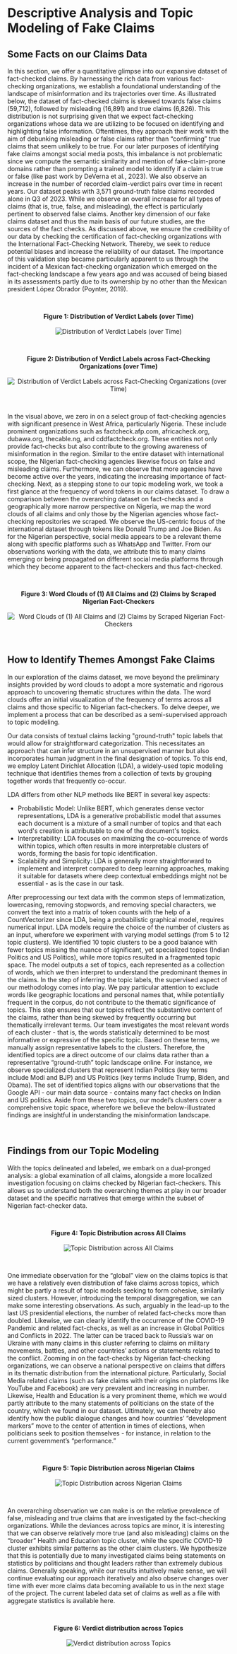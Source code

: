 # Descriptive Analysis and Topic Modeling of Fake Claims

## Some Facts on our Claims Data
In this section, we offer a quantitative glimpse into our expansive dataset of fact-checked claims. 
By harnessing the rich data from various fact-checking organizations, we establish a foundational understanding of the landscape of misinformation and its trajectories over time. 
As illustrated below, the dataset of fact-checked claims is skewed towards false claims (59,712), followed by misleading (16,891) and true claims (6,826). 
This distribution is not surprising given that we expect fact-checking organizations whose data we are utilizing to be focused on identifying and highlighting false information. 
Oftentimes, they approach their work with the aim of debunking misleading or false claims rather than “confirming” true claims that seem unlikely to be true. 
For our later purposes of identifying fake claims amongst social media posts, this imbalance is not problematic since we compute the semantic similarity and mention of fake-claim-prone domains rather than prompting a trained model to identify if a claim is true or false (like past work by DeVerna et al., 2023).
We also observe an increase in the number of recorded claim-verdict pairs over time in recent years. 
Our dataset peaks with 3,571 ground-truth false claims recorded alone in Q3 of 2023. 
While we observe an overall increase for all types of claims (that is, true, false, and misleading), the effect is particularly pertinent to observed false claims. 
Another key dimension of our fake claims dataset and thus the main basis of our future studies, are the sources of the fact checks. 
As discussed above, we ensure the credibility of our data by checking the certification of fact-checking organizations with the International Fact-Checking Network. 
Thereby, we seek to reduce potential biases and increase the reliability of our dataset. 
The importance of this validation step became particularly apparent to us through the incident of a Mexican fact-checking organization which emerged on the fact-checking landscape a few years ago and was accused of being biased in its assessments partly due to its ownership by no other than the Mexican president López Obrador (Poynter, 2019). 

&nbsp;

<p align="center">
<b>Figure 1: Distribution of Verdict Labels (over Time)</b>
<br>
<br><img src="https://drive.google.com/uc?export=view&id=1vEgYWywR69m3ZBiWiZ1FaVAHiitNygxg" alt="Distribution of Verdict Labels (over Time)"/>
<p/>

&nbsp;

<p align="center">
<b>Figure 2: Distribution of Verdict Labels across Fact-Checking Organizations (over Time)</b>
<br>
<br><img src="https://drive.google.com/uc?export=view&id=1VX4n2t3efNtytQmIj5cgWp9mx3etbUBR" alt="Distribution of Verdict Labels across Fact-Checking Organizations (over Time)"/>
<p/>

&nbsp;

In the visual above, we zero in on a select group of fact-checking agencies with significant presence in West Africa, particularly Nigeria. 
These include prominent organizations such as factcheck.afp.com, africacheck.org, dubawa.org, thecable.ng, and cddfactcheck.org. 
These entities not only provide fact-checks but also contribute to the growing awareness of misinformation in the region. 
Similar to the entire dataset with international scope, the Nigerian fact-checking agencies likewise focus on false and misleading claims. 
Furthermore, we can observe that more agencies have become active over the years, indicating the increasing importance of fact-checking.
Next, as a stepping stone to our topic modeling work, we took a first glance at the frequency of word tokens in our claims dataset. 
To draw a comparison between the overarching dataset on fact-checks and a geographically more narrow perspective on Nigeria, we map the word clouds of all claims and only those by the Nigerian agencies whose fact-checking repositories we scraped. 
We observe the US-centric focus of the international dataset through tokens like Donald Trump and Joe Biden. 
As for the Nigerian perspective, social media appears to be a relevant theme along with specific platforms such as WhatsApp and Twitter. 
From our observations working with the data, we attribute this to many claims emerging or being propagated on different social media platforms through which they become apparent to the fact-checkers and thus fact-checked.

&nbsp;

<p align="center">
<b>Figure 3: Word Clouds of (1) All Claims and (2) Claims by Scraped Nigerian Fact-Checkers</b>
<br>
<br><img src="https://drive.google.com/uc?export=view&id=1QPFufcmK9SHN3iC-sUK44l9ioKiDDpob" alt="Word Clouds of (1) All Claims and (2) Claims by Scraped Nigerian Fact-Checkers"/>
<p/>

&nbsp;

## How to Identify Themes Amongst Fake Claims
In our exploration of the claims dataset, we move beyond the preliminary insights provided by word clouds to adopt a more systematic and rigorous approach to uncovering thematic structures within the data. 
The word clouds offer an initial visualization of the frequency of terms across all claims and those specific to Nigerian fact-checkers. 
To delve deeper, we implement a process that can be described as a semi-supervised approach to topic modeling. 

Our data consists of textual claims lacking "ground-truth" topic labels that would allow for straightforward categorization. 
This necessitates an approach that can infer structure in an unsupervised manner but also incorporates human judgment in the final designation of topics. 
To this end, we employ Latent Dirichlet Allocation (LDA), a widely-used topic modeling technique that identifies themes from a collection of texts by grouping together words that frequently co-occur.

LDA differs from other NLP methods like BERT in several key aspects:
- Probabilistic Model: Unlike BERT, which generates dense vector representations, LDA is a generative probabilistic model that assumes each document is a mixture of a small number of topics and that each word's creation is attributable to one of the document's topics.
- Interpretability: LDA focuses on maximizing the co-occurrence of words within topics, which often results in more interpretable clusters of words, forming the basis for topic identification.
- Scalability and Simplicity: LDA is generally more straightforward to implement and interpret compared to deep learning approaches, making it suitable for datasets where deep contextual embeddings might not be essential - as is the case in our task.

After preprocessing our text data with the common steps of lemmatization, lowercasing, removing stopwords, and removing special characters, we convert the text into a matrix of token counts with the help of a CountVectorizer since LDA, being a probabilistic graphical model, requires numerical input. 
LDA models require the choice of the number of clusters as an input, wherefore we experiment with varying model settings (from 5 to 12 topic clusters). 
We identified 10 topic clusters to be a good balance with fewer topics missing the nuance of significant, yet specialized topics (Indian Politics and US Politics), while more topics resulted in a fragmented topic space. 
The model outputs a set of topics, each represented as a collection of words, which we then interpret to understand the predominant themes in the claims. 
In the step of inferring the topic labels, the supervised aspect of our methodology comes into play. 
We pay particular attention to exclude words like geographic locations and personal names that, while potentially frequent in the corpus, do not contribute to the thematic significance of topics. 
This step ensures that our topics reflect the substantive content of the claims, rather than being skewed by frequently occurring but thematically irrelevant terms. 
Our team investigates the most relevant words of each cluster - that is, the words statistically determined to be most informative or expressive of the specific topic. 
Based on these terms, we manually assign representative labels to the clusters. 
Therefore, the identified topics are a direct outcome of our claims data rather than a representative “ground-truth” topic landscape online. 
For instance, we observe specialized clusters that represent Indian Politics (key terms include Modi and BJP) and US Politics (key terms include Trump, Biden, and Obama). 
The set of identified topics aligns with our observations that the Google API - our main data source - contains many fact checks on Indian and US politics. 
Aside from these two topics, our model’s clusters cover a comprehensive topic space, wherefore we believe the below-illustrated findings are insightful in understanding the misinformation landscape.

&nbsp;

## Findings from our Topic Modeling
With the topics delineated and labeled, we embark on a dual-pronged analysis: a global examination of all claims, alongside a more localized investigation focusing on claims checked by Nigerian fact-checkers. 
This allows us to understand both the overarching themes at play in our broader dataset and the specific narratives that emerge within the subset of Nigerian fact-checker data. 

&nbsp;

<p align="center">
<b>Figure 4: Topic Distribution across All Claims</b>
<br>
<br><img src="https://drive.google.com/uc?export=view&id=1YyD7DuuzhRRLr6lRu0nbrhLrkzybABg3" alt="Topic Distribution across All Claims"/>
<p/>

&nbsp;

One immediate observation for the “global” view on the claims topics is that we have a relatively even distribution of fake claims across topics, which might be partly a result of topic models seeking to form cohesive, similarly sized clusters. 
However, introducing the temporal disaggregation, we can make some interesting observations. 
As such, arguably in the lead-up to the last US presidential elections, the number of related fact-checks more than doubled. 
Likewise, we can clearly identify the occurrence of the COVID-19 Pandemic and related fact-checks, as well as an increase in Global Politics and Conflicts in 2022. 
The latter can be traced back to Russia’s war on Ukraine with many claims in this cluster referring to claims on military movements, battles, and other countries’ actions or statements related to the conflict.
Zooming in on the fact-checks by Nigerian fact-checking organizations, we can observe a national perspective on claims that differs in its thematic distribution from the international picture. 
Particularly, Social Media related claims (such as fake claims with their origins on platforms like YouTube and Facebook) are very prevalent and increasing in number. 
Likewise, Health and Education is a very prominent theme, which we would partly attribute to the many statements of politicians on the state of the country, which we found in our dataset. 
Ultimately, we can thereby also identify how the public dialogue changes and how countries’ “development markers” move to the center of attention in times of elections, when politicians seek to position themselves - for instance, in relation to the current government’s “performance.”

&nbsp;

<p align="center">
<b>Figure 5: Topic Distribution across Nigerian Claims</b>
<br>
<br><img src="https://drive.google.com/uc?export=view&id=1nYdVLFeY2oi6tkdZ6U5OjyQ0v8IpmziD" alt="Topic Distribution across Nigerian Claims"/>
<p/>

&nbsp;
  
An overarching observation we can make is on the relative prevalence of false, misleading and true claims that are investigated by the fact-checking organizations. 
While the deviances across topics are minor, it is interesting that we can observe relatively more true (and also misleading) claims on the “broader” Health and Education topic cluster, while the specific COVID-19 cluster exhibits similar patterns as the other claim clusters. 
We hypothesize that this is potentially due to many investigated claims being statements on statistics by politicians and thought leaders rather than extremely dubious claims. 
Generally speaking, while our results intuitively make sense, we will continue evaluating our approach iteratively and also observe changes over time with ever more claims data becoming available to us in the next stage of the project. 
The current labeled data set of claims as well as a file with aggregate statistics is available here.

&nbsp;

<p align="center">
<b>Figure 6: Verdict distribution across Topics</b>
<br>
<br><img src="https://drive.google.com/uc?export=view&id=1l-wKgRRFIEcT53e4pLDnHVLCw_NKUi-O" alt="Verdict distribution across Topics"/>
<p/>

&nbsp;

